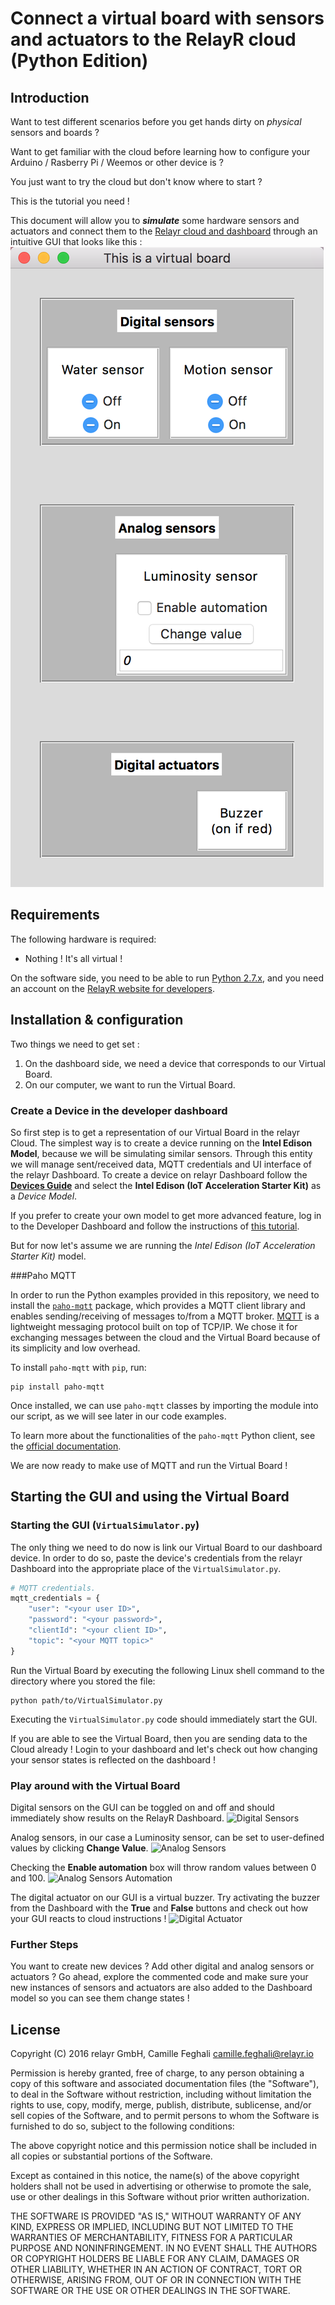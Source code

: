 # Connect a virtual board with sensors and actuators to the RelayR cloud (Python Edition)

## Introduction

Want to test different scenarios before you get hands dirty on *physical* sensors and boards ?

Want to get familiar with the cloud before learning how to configure your Arduino / Rasberry Pi / Weemos or other device is ?

You just want to try the cloud but don't know where to start ?

This is the tutorial you need !

This document will allow you to ***simulate*** some hardware sensors and actuators and connect them to the [Relayr cloud and dashboard](https://dev.relayr.io/) through an intuitive GUI that looks like this :	
![Virtual Board](/assets/VirtualBoard.png)


## Requirements

The following hardware is required:

 * Nothing ! It's all virtual !

On the software side, you need to be able to run [Python 2.7.x](https://www.python.org/downloads/), and you need an account on the [RelayR website for developers](https://dev.relayr.io/).

## Installation & configuration

Two things we need to get set :

1. On the dashboard side, we need a device that corresponds to our Virtual Board.
2. On our computer, we want to run the Virtual Board.


### Create a Device in the developer dashboard

So first step is to get a representation of our Virtual Board in the relayr Cloud. The simplest way is to create a device running on the **Intel Edison Model**, because we will be simulating similar sensors. Through this entity we will manage sent/received data, MQTT credentials and UI interface of the relayr Dashboard. To create a device on relayr Dashboard follow the [**Devices Guide**](http://docs.relayr.io/getting-started/devices-guide/) and select the **Intel Edison (IoT Acceleration Starter Kit)** as a *Device Model*.

If you prefer to create your own model to get more advanced feature, log in to the Developer Dashboard and follow the instructions of [this tutorial](http://docs.relayr.io/getting-started/device-models-guide/).

But for now let's assume we are running the *Intel Edison (IoT Acceleration Starter Kit)* model.


###Paho MQTT

In order to run the Python examples provided in this repository, we need to install the [`paho-mqtt`](https://pypi.python.org/pypi/paho-mqtt/1.1) package,
which provides a MQTT client library and enables sending/receiving of messages to/from a MQTT broker. [MQTT](https://en.wikipedia.org/wiki/MQTT) is a lightweight messaging protocol built on top of TCP/IP. We chose it for exchanging messages between the cloud and the Virtual Board because of its simplicity and low overhead.

To install `paho-mqtt`  with `pip`, run:

```shell
pip install paho-mqtt
```

Once installed, we can use `paho-mqtt` classes by importing the module into our script, as we will see later in our code examples.

To learn more about the functionalities of the `paho-mqtt` Python client, see the
[official documentation](https://pypi.python.org/pypi/paho-mqtt/1.1).

We are now ready to make use of MQTT and run the Virtual Board !

## Starting the GUI and using the Virtual Board

### Starting the GUI (`VirtualSimulator.py`)


The only thing we need to do now is link our Virtual Board to our dashboard device. In order to do so, paste the device's credentials from the relayr Dashboard into the appropriate place of the `VirtualSimulator.py`.

```python
# MQTT credentials.
mqtt_credentials = {
    "user": "<your user ID>",
    "password": "<your password>",
    "clientId": "<your client ID>",
    "topic": "<your MQTT topic>"
}
```

Run the Virtual Board by executing the following Linux shell command to the directory where you stored the file:

```shell
python path/to/VirtualSimulator.py
```

Executing the `VirtualSimulator.py` code should immediately start the GUI.

If you are able to see the Virtual Board, then you are sending data to the Cloud already ! Login to your dashboard and let's check out how changing your sensor states is reflected on the dashboard !

### Play around with the Virtual Board

Digital sensors on the GUI can be toggled on and off and should immediately show results on the RelayR Dashboard.
![Digital Sensors](../assets/DigitalSensors.png)

Analog sensors, in our case a Luminosity sensor, can be set to user-defined values by clicking **Change Value**.
![Analog Sensors](../assets/AnalogSensor.png)

Checking the **Enable automation** box will throw random values between 0 and 100.
![Analog Sensors Automation](../assets/AnalogAutomation.png)

The digital actuator on our GUI is a virtual buzzer. Try activating the buzzer from the Dashboard with the **True** and **False** buttons and check out how your GUI reacts to cloud instructions !
![Digital Actuator](../assets/DigitalActuator.png)

### Further Steps

You want to create new devices ? Add other digital and analog sensors or actuators ?
Go ahead, explore the commented code and make sure your new instances of sensors and actuators are also added to the Dashboard model so you can see them change states !

## License

Copyright (C) 2016 relayr GmbH, Camille Feghali <camille.feghali@relayr.io>

Permission is hereby granted, free of charge, to any person obtaining a copy of this software and associated documentation files (the "Software"), to deal in the Software without restriction, including without limitation the rights to use, copy, modify, merge, publish, distribute, sublicense, and/or sell copies of the Software, and to permit persons to whom the Software is furnished to do so, subject to the following conditions:

The above copyright notice and this permission notice shall be included in all copies or substantial portions of the Software.

Except as contained in this notice, the name(s) of the above copyright holders shall not be used in advertising or otherwise to promote the sale, use or other dealings in this Software without prior written authorization.

THE SOFTWARE IS PROVIDED "AS IS," WITHOUT WARRANTY OF ANY KIND, EXPRESS OR IMPLIED, INCLUDING BUT NOT LIMITED TO THE WARRANTIES OF MERCHANTABILITY, FITNESS FOR A PARTICULAR PURPOSE AND NONINFRINGEMENT.  IN NO EVENT SHALL THE AUTHORS OR COPYRIGHT HOLDERS BE LIABLE FOR ANY CLAIM, DAMAGES OR OTHER LIABILITY, WHETHER IN AN ACTION OF CONTRACT, TORT OR OTHERWISE, ARISING FROM, OUT OF OR IN CONNECTION WITH THE SOFTWARE OR THE USE OR OTHER DEALINGS IN THE SOFTWARE.
